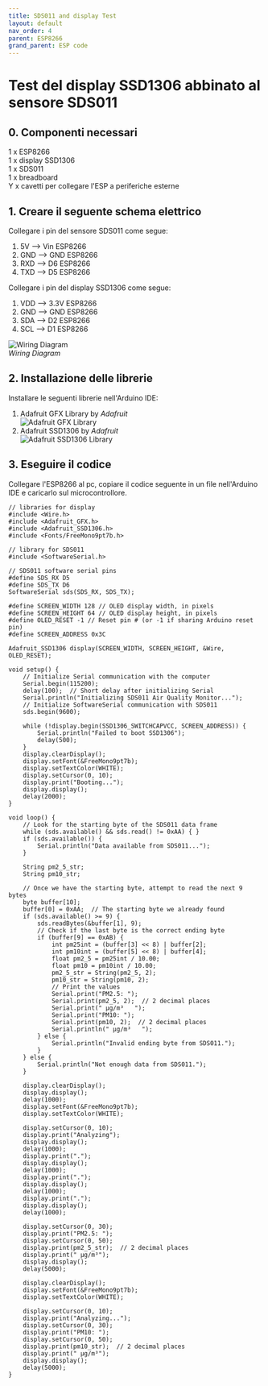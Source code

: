 ```yaml
---
title: SDS011 and display Test
layout: default
nav_order: 4
parent: ESP8266
grand_parent: ESP code
---
```


# Test del display SSD1306 abbinato al sensore SDS011

## 0. Componenti necessari

1 x ESP8266  
1 x display SSD1306  
1 x SDS011  
1 x breadboard  
Y x cavetti per collegare l'ESP a periferiche esterne

## 1. Creare il seguente schema elettrico

Collegare i pin del sensore SDS011 come segue:

1. 5V --> Vin ESP8266
2. GND --> GND ESP8266
3. RXD --> D6 ESP8266
4. TXD --> D5 ESP8266

Collegare i pin del display SSD1306 come segue:

1. VDD --> 3.3V ESP8266
2. GND --> GND ESP8266
3. SDA --> D2 ESP8266
4. SCL --> D1 ESP8266

![Wiring Diagram](../../images/wiring_diagrams/esp8266_wiring_diagram.png)  
*Wiring Diagram*

## 2. Installazione delle librerie

Installare le seguenti librerie nell'Arduino IDE:

1. Adafruit GFX Library by *Adafruit*  
   ![Adafruit GFX Library](../../images/arduino_ide/gfx_library.png)  
2. Adafruit SSD1306 by *Adafruit*  
   ![Adafruit SSD1306 Library](../../images/arduino_ide/ssd1306_library.png)  

## 3. Eseguire il codice

Collegare l'ESP8266 al pc, copiare il codice seguente in un file nell'Arduino IDE e caricarlo sul microcontrollore.

```
// libraries for display
#include <Wire.h>
#include <Adafruit_GFX.h>
#include <Adafruit_SSD1306.h>
#include <Fonts/FreeMono9pt7b.h>

// library for SDS011
#include <SoftwareSerial.h>

// SDS011 software serial pins
#define SDS_RX D5
#define SDS_TX D6
SoftwareSerial sds(SDS_RX, SDS_TX);

#define SCREEN_WIDTH 128 // OLED display width, in pixels
#define SCREEN_HEIGHT 64 // OLED display height, in pixels
#define OLED_RESET -1 // Reset pin # (or -1 if sharing Arduino reset pin)
#define SCREEN_ADDRESS 0x3C

Adafruit_SSD1306 display(SCREEN_WIDTH, SCREEN_HEIGHT, &Wire, OLED_RESET);

void setup() {
    // Initialize Serial communication with the computer
    Serial.begin(115200);
    delay(100);  // Short delay after initializing Serial
    Serial.println("Initializing SDS011 Air Quality Monitor...");
    // Initialize SoftwareSerial communication with SDS011
    sds.begin(9600);

    while (!display.begin(SSD1306_SWITCHCAPVCC, SCREEN_ADDRESS)) {
        Serial.println("Failed to boot SSD1306");
        delay(500);
    }
    display.clearDisplay();
    display.setFont(&FreeMono9pt7b);
    display.setTextColor(WHITE);
    display.setCursor(0, 10);
    display.print("Booting...");
    display.display();
    delay(2000);
}

void loop() {
    // Look for the starting byte of the SDS011 data frame
    while (sds.available() && sds.read() != 0xAA) { }
    if (sds.available()) {
        Serial.println("Data available from SDS011...");
    }

    String pm2_5_str;
    String pm10_str; 

    // Once we have the starting byte, attempt to read the next 9 bytes
    byte buffer[10];
    buffer[0] = 0xAA;  // The starting byte we already found
    if (sds.available() >= 9) {
        sds.readBytes(&buffer[1], 9);
        // Check if the last byte is the correct ending byte
        if (buffer[9] == 0xAB) {
            int pm25int = (buffer[3] << 8) | buffer[2];
            int pm10int = (buffer[5] << 8) | buffer[4];
            float pm2_5 = pm25int / 10.00;
            float pm10 = pm10int / 10.00;
            pm2_5_str = String(pm2_5, 2);
            pm10_str = String(pm10, 2);
            // Print the values
            Serial.print("PM2.5: ");
            Serial.print(pm2_5, 2);  // 2 decimal places
            Serial.print(" µg/m³   ");
            Serial.print("PM10: ");
            Serial.print(pm10, 2);  // 2 decimal places
            Serial.println(" µg/m³   ");
        } else {
            Serial.println("Invalid ending byte from SDS011.");
        }
    } else {
        Serial.println("Not enough data from SDS011.");
    }

    display.clearDisplay();
    display.display();
    delay(1000);
    display.setFont(&FreeMono9pt7b);
    display.setTextColor(WHITE);

    display.setCursor(0, 10);
    display.print("Analyzing");
    display.display();
    delay(1000);
    display.print(".");
    display.display();
    delay(1000);
    display.print(".");
    display.display();
    delay(1000);
    display.print(".");
    display.display();
    delay(1000);

    display.setCursor(0, 30);
    display.print("PM2.5: ");
    display.setCursor(0, 50);
    display.print(pm2_5_str);  // 2 decimal places
    display.print(" µg/m³");
    display.display();
    delay(5000);

    display.clearDisplay();
    display.setFont(&FreeMono9pt7b);
    display.setTextColor(WHITE);

    display.setCursor(0, 10);
    display.print("Analyzing...");
    display.setCursor(0, 30);
    display.print("PM10: ");
    display.setCursor(0, 50);
    display.print(pm10_str);  // 2 decimal places
    display.print(" µg/m³");
    display.display();
    delay(5000);
}
```
